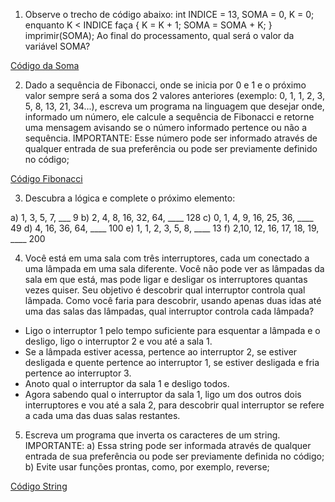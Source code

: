 1)	Observe o trecho de código abaixo: 
int INDICE = 13, SOMA = 0, K = 0; 
enquanto K < INDICE faça 
{
 K = K + 1; 
SOMA = SOMA + K;
 }
 imprimir(SOMA); 
Ao final do processamento, qual será o valor da variável SOMA? 

[Código da Soma](https://github.com/luizlacava/DesafioTarget/blob/main/soma.js)


2) Dado a sequência de Fibonacci, onde se inicia por 0 e 1 e o próximo valor sempre será a soma dos 2 valores anteriores (exemplo: 0, 1, 1, 2, 3, 5, 8, 13, 21, 34...), escreva um programa na linguagem que desejar onde, informado um número, ele calcule a sequência de Fibonacci e retorne uma mensagem avisando se o número informado pertence ou não a sequência. 
IMPORTANTE: Esse número pode ser informado através de qualquer entrada de sua preferência ou pode ser previamente definido no código;

[Código Fibonacci](https://github.com/luizlacava/DesafioTarget/blob/main/fibonacci.js)


3) Descubra a lógica e complete o próximo elemento: 

a) 1, 3, 5, 7, ___ 9
b) 2, 4, 8, 16, 32, 64, ____ 128
c) 0, 1, 4, 9, 16, 25, 36, ____ 49
d) 4, 16, 36, 64, ____ 100
e) 1, 1, 2, 3, 5, 8, ____ 13
f) 2,10, 12, 16, 17, 18, 19, ____ 200


4) Você está em uma sala com três interruptores, cada um conectado a uma lâmpada em uma sala diferente. Você não pode ver as lâmpadas da sala em que está, mas pode ligar e desligar os interruptores quantas vezes quiser. Seu objetivo é descobrir qual interruptor controla qual lâmpada. Como você faria para descobrir, usando apenas duas idas até uma das salas das lâmpadas, qual interruptor controla cada lâmpada?

- Ligo o interruptor 1 pelo tempo suficiente para esquentar a lâmpada e o desligo, ligo o interruptor 2 e vou até a sala 1.
- Se a lâmpada estiver acessa, pertence ao interruptor 2, se estiver desligada e quente pertence ao interruptor 1, se estiver desligada e fria pertence ao interruptor 3.
- Anoto qual o interruptor da sala 1 e desligo todos.
- Agora sabendo qual o interruptor da sala 1, ligo um dos outros dois interruptores e vou até a sala 2, para descobrir qual interruptor se refere a cada uma das duas salas restantes.


5) Escreva um programa que inverta os caracteres de um string. IMPORTANTE: 
a) Essa string pode ser informada através de qualquer entrada de sua preferência ou pode ser previamente definida no código; 
b) Evite usar funções prontas, como, por exemplo, reverse;

[Código String](https://github.com/luizlacava/DesafioTarget/blob/main/string.js)

